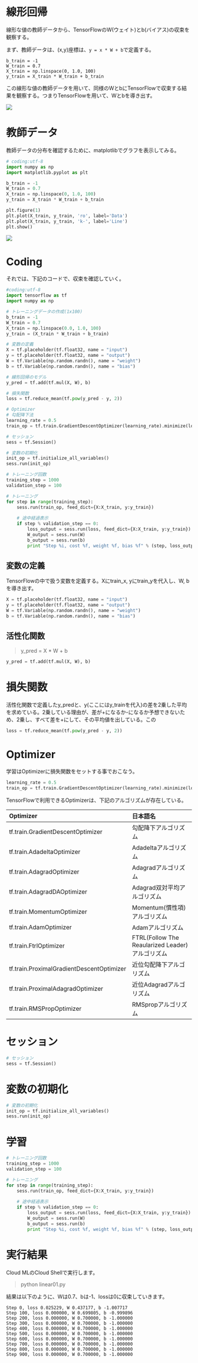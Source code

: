 # 線形回帰

線形な値の教師データから、TensorFlowのW(ウェイト)とb(バイアス)の収束を観察する。

まず、教師データは、(x,y)座標は、`y = x * W + b`で定義する。

```
b_train = -1
W_train = 0.7
X_train = np.linspace(0, 1.0, 100)
y_train = X_train * W_train + b_train
```

この線形な値の教師データを用いて、同様のWとbにTensorFlowで収束する結果を観察する。つまりTensorFlowを用いて、Wとbを導き出す。

![](/img/linear001.png)

# 教師データ

教師データの分布を確認するために、matplotlibでグラフを表示してみる。

```python
# coding:utf-8
import numpy as np
import matplotlib.pyplot as plt

b_train = -1
W_train = 0.7
X_train = np.linspace(0, 1.0, 100)
y_train = X_train * W_train + b_train

plt.figure(1)
plt.plot(X_train, y_train, 'ro', label='Data')
plt.plot(X_train, y_train, 'k-', label='Line')
plt.show()
```

![](/img/linear002.png)


# Coding

それでは、下記のコードで、収束を確認していく。


```python
#coding:utf-8
import tensorflow as tf
import numpy as np

# トレーニングデータの作成(1x100)
b_train = -1
W_train = 0.7
X_train = np.linspace(0.0, 1.0, 100)
y_train = (X_train * W_train + b_train)

# 変数の定義
X = tf.placeholder(tf.float32, name = "input")
y = tf.placeholder(tf.float32, name = "output")
W = tf.Variable(np.random.randn(), name = "weight")
b = tf.Variable(np.random.randn(), name = "bias")

# 線形回帰のモデル
y_pred = tf.add(tf.mul(X, W), b)

# 損失関数
loss = tf.reduce_mean(tf.pow(y_pred - y, 2))

# Optimizer
# 勾配降下法
learning_rate = 0.5
train_op = tf.train.GradientDescentOptimizer(learning_rate).minimize(loss)

# セッション
sess = tf.Session()

# 変数の初期化
init_op = tf.initialize_all_variables()
sess.run(init_op)

# トレーニング回数
training_step = 1000
validation_step = 100

# トレーニング
for step in range(training_step):
    sess.run(train_op, feed_dict={X:X_train, y:y_train})
    
    # 途中経過表示
    if step % validation_step == 0:
        loss_output = sess.run(loss, feed_dict={X:X_train, y:y_train})
        W_output = sess.run(W)
        b_output = sess.run(b)
        print "Step %i, cost %f, weight %f, bias %f" % (step, loss_output, W_output, b_output)

```

## 変数の定義

TensorFlowの中で扱う変数を定義する。Xにtrain_x, yにtrain_yを代入し、W, bを導き出す。

```python
X = tf.placeholder(tf.float32, name = "input")
y = tf.placeholder(tf.float32, name = "output")
W = tf.Variable(np.random.randn(), name = "weight")
b = tf.Variable(np.random.randn(), name = "bias")
```

## 活性化関数

> y_pred = X * W + b

```python
y_pred = tf.add(tf.mul(X, W), b)
```
# 損失関数

活性化関数で定義したy_predと、y(ここにはy_trainを代入)の差を2乗した平均を求めている。2乗している理由が、差が+になるか-になるか予想できないため、2乗し、すべて差を+にして、その平均値を出している。この

```python
loss = tf.reduce_mean(tf.pow(y_pred - y, 2))
```

# Optimizer

学習はOptimizerに損失関数をセットする事でおこなう。

```python
learning_rate = 0.5
train_op = tf.train.GradientDescentOptimizer(learning_rate).minimize(loss)
```

TensorFlowで利用できるOptimizerは、下記のアルゴリズムが存在している。

|Optimizer|日本語名|
|:--|:--|
|tf.train.GradientDescentOptimizer | 勾配降下アルゴリズム |
|tf.train.AdadeltaOptimizer | Adadeltaアルゴリズム |
|tf.train.AdagradOptimizer | Adagradアルゴリズム |
|tf.train.AdagradDAOptimizer | Adagrad双対平均アルゴリズム |
|tf.train.MomentumOptimizer | Momentum(慣性項)アルゴリズム|
|tf.train.AdamOptimizer | Adamアルゴリズム |
|tf.train.FtrlOptimizer | FTRL(Follow The Reaularized Leader)アルゴリズム |
|tf.train.ProximalGradientDescentOptimizer | 近位勾配降下アルゴリズム |
|tf.train.ProximalAdagradOptimizer | 近位Adagradアルゴリズム |
|tf.train.RMSPropOptimizer | RMSpropアルゴリズム |

# セッション

```python
# セッション
sess = tf.Session()
```

# 変数の初期化

```python
# 変数の初期化
init_op = tf.initialize_all_variables()
sess.run(init_op)
```

# 学習

```python
# トレーニング回数
training_step = 1000
validation_step = 100

# トレーニング
for step in range(training_step):
    sess.run(train_op, feed_dict={X:X_train, y:y_train})
    
    # 途中経過表示
    if step % validation_step == 0:
        loss_output = sess.run(loss, feed_dict={X:X_train, y:y_train})
        W_output = sess.run(W)
        b_output = sess.run(b)
        print "Step %i, cost %f, weight %f, bias %f" % (step, loss_output, W_output, b_output)

```

# 実行結果

Cloud MLのCloud Shellで実行します。

> python linear01.py


結果は以下のように、Wは0.7、bは-1、lossは0に収束していきます。

```
Step 0, loss 0.025229, W 0.437177, b -1.007717
Step 100, loss 0.000000, W 0.699805, b -0.999896
Step 200, loss 0.000000, W 0.700000, b -1.000000
Step 300, loss 0.000000, W 0.700000, b -1.000000
Step 400, loss 0.000000, W 0.700000, b -1.000000
Step 500, loss 0.000000, W 0.700000, b -1.000000
Step 600, loss 0.000000, W 0.700000, b -1.000000
Step 700, loss 0.000000, W 0.700000, b -1.000000
Step 800, loss 0.000000, W 0.700000, b -1.000000
Step 900, loss 0.000000, W 0.700000, b -1.000000
```

